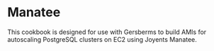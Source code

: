 # Manatee

This cookbook is designed for use with Gersberms to build AMIs for autoscaling PostgreSQL clusters on EC2 using Joyents Manatee.

